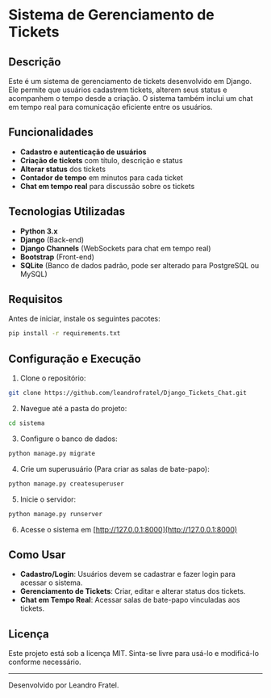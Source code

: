# Sistema de Gerenciamento de Tickets

## Descrição
Este é um sistema de gerenciamento de tickets desenvolvido em Django. Ele permite que usuários cadastrem tickets, alterem seus status e acompanhem o tempo desde a criação. O sistema também inclui um chat em tempo real para comunicação eficiente entre os usuários.

## Funcionalidades
- **Cadastro e autenticação de usuários**
- **Criação de tickets** com título, descrição e status
- **Alterar status** dos tickets
- **Contador de tempo** em minutos para cada ticket
- **Chat em tempo real** para discussão sobre os tickets

## Tecnologias Utilizadas
- **Python 3.x**
- **Django** (Back-end)
- **Django Channels** (WebSockets para chat em tempo real)
- **Bootstrap** (Front-end)
- **SQLite** (Banco de dados padrão, pode ser alterado para PostgreSQL ou MySQL)

## Requisitos
Antes de iniciar, instale os seguintes pacotes:
```sh
pip install -r requirements.txt
```

## Configuração e Execução
1. Clone o repositório:
```sh
git clone https://github.com/leandrofratel/Django_Tickets_Chat.git
```
2. Navegue até a pasta do projeto:
```sh
cd sistema
```
3. Configure o banco de dados:
```sh
python manage.py migrate
```
4. Crie um superusuário (Para criar as salas de bate-papo):
```sh
python manage.py createsuperuser
```
5. Inicie o servidor:
```sh
python manage.py runserver
```
6. Acesse o sistema em [http://127.0.0.1:8000](http://127.0.0.1:8000)

## Como Usar
- **Cadastro/Login**: Usuários devem se cadastrar e fazer login para acessar o sistema.
- **Gerenciamento de Tickets**: Criar, editar e alterar status dos tickets.
- **Chat em Tempo Real**: Acessar salas de bate-papo vinculadas aos tickets.

## Licença
Este projeto está sob a licença MIT. Sinta-se livre para usá-lo e modificá-lo conforme necessário.

---
Desenvolvido por Leandro Fratel.

